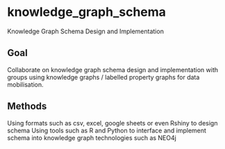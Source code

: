 # knowledge_graph_schema
Knowledge Graph Schema Design and Implementation

## Goal
Collaborate on knowledge graph schema design and implementation with groups using knowledge graphs / labelled property graphs for data mobilisation.

## Methods
Using formats such as csv, excel, google sheets or even Rshiny to design schema
Using tools such as R and Python to interface and implement schema into knowledge graph technologies such as NEO4j


